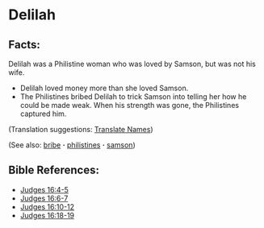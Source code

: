 # Delilah #

## Facts: ##

Delilah was a Philistine woman who was loved by Samson, but was not his wife.

* Delilah loved money more than she loved Samson.
* The Philistines bribed Delilah to trick Samson into telling her how he could be made weak. When his strength was gone, the Philistines captured him.

(Translation suggestions: [Translate Names](https://git.door43.org/Door43/en-ta-translate-vol1/src/master/content/translate_names.md))

(See also: [bribe](../other/bribe.md) **·** [philistines](../other/philistines.md) **·** [samson](../other/samson.md))

## Bible References: ##

* [Judges 16:4-5](https://door43.org/en/bible/notes/jdg/16/04)
* [Judges 16:6-7](https://door43.org/en/bible/notes/jdg/16/06)
* [Judges 16:10-12](https://door43.org/en/bible/notes/jdg/16/10)
* [Judges 16:18-19](https://door43.org/en/bible/notes/jdg/16/18)

